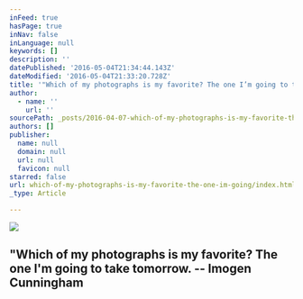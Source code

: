 ```yaml
---
inFeed: true
hasPage: true
inNav: false
inLanguage: null
keywords: []
description: ''
datePublished: '2016-05-04T21:34:44.143Z'
dateModified: '2016-05-04T21:33:20.728Z'
title: '"Which of my photographs is my favorite? The one I’m going to take tomorrow. – Imogen Cunningham'
author:
  - name: ''
    url: ''
sourcePath: _posts/2016-04-07-which-of-my-photographs-is-my-favorite-the-one-im-going.md
authors: []
publisher:
  name: null
  domain: null
  url: null
  favicon: null
starred: false
url: which-of-my-photographs-is-my-favorite-the-one-im-going/index.html
_type: Article

---
```

![](https://the-grid-user-content.s3-us-west-2.amazonaws.com/90a5d665-2518-4509-8264-15e3dbeb50c9.jpg)

## "Which of my photographs is my favorite? The one I'm going to take tomorrow. -- Imogen Cunningham